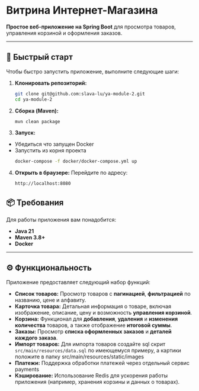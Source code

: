 # Витрина Интернет-Магазина

**Простое веб-приложение на Spring Boot** для просмотра товаров, управления корзиной и оформления заказов.

---

## 🚀 Быстрый старт

Чтобы быстро запустить приложение, выполните следующие шаги:

1.  **Клонировать репозиторий:**
    ```bash
    git clone git@github.com:slava-lu/ya-module-2.git
    cd ya-module-2
    ```

2.  **Сборка (Maven):**
    ```bash
    mvn clean package
    ```

3.  **Запуск:**
* Убедиться что запущен Docker
* Запустить из корня проекта
    ```bash
    docker-compose -f docker/docker-compose.yml up
    ```

4.  **Открыть в браузере:**
    Перейдите по адресу:
    ```
    http://localhost:8080
    ```

## 📦 Требования

Для работы приложения вам понадобится:

* **Java 21**
* **Maven 3.8+**
* **Docker**

---

## ⚙️ Функциональность

Приложение предоставляет следующий набор функций:

* **Список товаров:** Просмотр товаров с **пагинацией**, **фильтрацией** по названию, цене и алфавиту.
* **Карточка товара:** Детальная информация о товаре, включая изображение, описание, цену и возможность **управления корзиной**.
* **Корзина:** Функционал для **добавления**, **удаления** и **изменения количества** товаров, а также отображение **итоговой суммы**.
* **Заказы:** Просмотр **списка оформленных заказов** и **деталей каждого заказа**.
* **Импорт товаров:** Для импорта товаров создайте sql скрит `src/main/resources/data.sql` по имеющемуся примеру,
а картики положите в папку src/main/resources/static/images
* **Платежи:** Поддержка обработки платежей через отдельный сервис payments
* **Кэширование:** Использование Redis для ускорения работы приложения (например, хранения корзины и данных о товарах).


